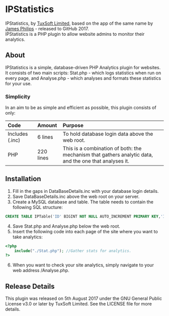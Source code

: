 # IPStatistics
IPStatistics, by [TuxSoft Limited](http://tuxsoft.uk/ "visit our website"), based on the app of the same name by [James Philips](https://jamesphillipsuk.github.io "See his GitHub.io page") - released to GitHub 2017.  
IPStatistics is a PHP plugin to allow website admins to monitor their analytics.

## About
IPStatistics is a simple, database-driven PHP Analytics plugin for websites.  It consists of two main scripts: Stat.php  - which logs statistics when run on every page, and Analyse.php - which analyses and formats these statistics for your use.

### Simplicity
In an aim to be as simple and efficient as possible, this plugin consists of only:

| Code            | Amount    | Purpose                                                                                                |
|:--------------- |:--------- |:------------------------------------------------------------------------------------------------------ |
| Includes (.inc) | 6 lines   | To hold database login data above the web root.                                                        |
| PHP             | 220 lines | This is a combination of both: the mechanism that gathers analytic data, and the one that analyses it. |

## Installation
1. Fill in the gaps in DataBaseDetails.inc with your database login details.
2. Save DataBaseDetails.inc above the web root on your server.
3. Create a MySQL database and table.  The table needs to contain the following SQL structure: 
```SQL
CREATE TABLE IPTable('ID' BIGINT NOT NULL AUTO_INCREMENT PRIMARY KEY,'IP' VARCHAR(25) NOT NULL,'Date' DATE NOT NULL,Time VARCHAR(10) NOT NULL,'Month' INT(11) NOT NULL);
```
4. Save Stat.php and Analyse.php below the web root.
5. Insert the following code into each page of the site where you want to take analytics:
```PHP
<?php
	include("./Stat.php"); //Gather stats for analytics.
?>
```
6. When you want to check your site analytics, simply navigate to your web address /Analyse.php.

## Release Details
This plugin was released on 5th August 2017 under the GNU General Public License v3.0 or later by TuxSoft Limited.  See the LICENSE file for more details.
